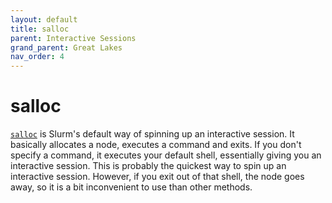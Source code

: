 ```yaml
---
layout: default
title: salloc
parent: Interactive Sessions
grand_parent: Great Lakes
nav_order: 4
---
```


# salloc

[`salloc`](https://slurm.schedmd.com/salloc.html) is Slurm's default way of spinning up an interactive session. It basically allocates a node, executes a command and exits. If you don't specify a command, it executes your default shell, essentially giving you an interactive session. This is probably the quickest way to spin up an interactive session. However, if you exit out of that shell, the node goes away, so it is a bit inconvenient to use than other methods.
